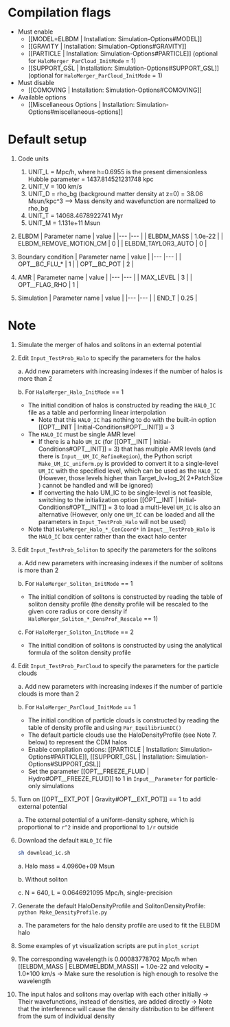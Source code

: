 # Compilation flags
- Must enable
   - [[MODEL=ELBDM | Installation: Simulation-Options#MODEL]]
   - [[GRAVITY | Installation: Simulation-Options#GRAVITY]]
   - [[PARTICLE | Installation: Simulation-Options#PARTICLE]] (optional for `HaloMerger_ParCloud_InitMode` = 1)
   - [[SUPPORT_GSL | Installation: Simulation-Options#SUPPORT_GSL]] (optional for `HaloMerger_ParCloud_InitMode` = 1)
- Must disable
   - [[COMOVING | Installation: Simulation-Options#COMOVING]]
- Available options
   - [[Miscellaneous Options | Installation: Simulation-Options#miscellaneous-options]]


# Default setup
1. Code units
   1. UNIT_L = Mpc/h, where h=0.6955 is the present dimensionless Hubble parameter
             = 1437.814521231748 kpc
   2. UNIT_V = 100 km/s
   3. UNIT_D = rho_bg (background matter density at z=0)
             = 38.06 Msun/kpc^3
      --> Mass density and wavefunction are normalized to rho_bg
   4. UNIT_T = 14068.4678922741 Myr
   5. UNIT_M = 1.131e+11 Msun

2. ELBDM
   | Parameter name         | value   |
   |---                     |---      |
   | ELBDM_MASS             | 1.0e-22 |
   | ELBDM_REMOVE_MOTION_CM | 0       |
   | ELBDM_TAYLOR3_AUTO     | 0       |

4. Boundary condition
   | Parameter name | value |
   |---             |---    |
   | OPT__BC_FLU_*  | 1     |
   | OPT__BC_POT    | 2     |

6. AMR
   | Parameter name | value |
   |---             |---    |
   | MAX_LEVEL      | 3     |
   | OPT__FLAG_RHO  | 1     |

8. Simulation
   | Parameter name | value |
   |---             |---    |
   | END_T          | 0.25  |


# Note
1. Simulate the merger of halos and solitons in an external potential

2. Edit `Input_TestProb_Halo` to specify the parameters for the halos

   a. Add new parameters with increasing indexes if the number of halos is more than 2

   b. For `HaloMerger_Halo_InitMode` == 1
      - The initial condition of halos is constructed by reading the `HALO_IC` file as a table and performing linear interpolation
         - Note that this `HALO_IC` has nothing to do with the built-in option [[OPT__INIT | Initial-Conditions#OPT__INIT]] = 3
      - The `HALO_IC` must be single AMR level
         - If there is a halo `UM_IC` (for [[OPT__INIT | Initial-Conditions#OPT__INIT]] = 3) that has multiple AMR levels (and there is `Input__UM_IC_RefineRegion`),
           the Python script `Make_UM_IC_uniform.py` is provided to convert it to
           a single-level `UM_IC` with the specified level, which can be used as the `HALO_IC`
           (However, those levels higher than Target_lv+log_2( 2*PatchSize ) cannot be handled and will be ignored)
         - If converting the halo UM_IC to be single-level is not feasible,
           switching to the initialization option [[OPT__INIT | Initial-Conditions#OPT__INIT]] = 3 to load a multi-level `UM_IC` is also an alternative
           (However, only one `UM_IC` can be loaded and all the parameters in `Input_TestProb_Halo` will not be used)
      - Note that `HaloMerger_Halo_*_CenCoord*` in `Input__TestProb_Halo` is the `HALO_IC` box center rather than the exact halo center

3. Edit `Input_TestProb_Soliton` to specify the parameters for the solitons

   a. Add new parameters with increasing indexes if the number of solitons is more than 2

   b. For `HaloMerger_Soliton_InitMode` == 1
      - The initial condition of solitons is constructed by reading the table of soliton density profile
        (the density profile will be rescaled to the given core radius or core density if `HaloMerger_Soliton_*_DensProf_Rescale` == 1)

   c. For `HaloMerger_Soliton_InitMode` == 2
      - The initial condition of solitons is constructed by using the analytical formula of the soliton density profile

4. Edit `Input_TestProb_ParCloud` to specify the parameters for the particle clouds

   a. Add new parameters with increasing indexes if the number of particle clouds is more than 2

   b. For `HaloMerger_ParCloud_InitMode` == 1
      - The initial condition of particle clouds is constructed by reading the table of density profile and using `Par_EquilibriumIC()`
      - The default particle clouds use the HaloDensityProfile (see Note 7. below) to represent the CDM halos
      - Enable compilation options: [[PARTICLE | Installation: Simulation-Options#PARTICLE]], [[SUPPORT_GSL | Installation: Simulation-Options#SUPPORT_GSL]]
      - Set the parameter [[OPT__FREEZE_FLUID | Hydro#OPT__FREEZE_FLUID]] to 1 in `Input__Parameter` for particle-only simulations

5. Turn on [[OPT__EXT_POT | Gravity#OPT__EXT_POT]] == 1 to add external potential

   a. The external potential of a uniform-density sphere, which is proportional to `r^2` inside and proportional to `1/r` outside

6. Download the default `HALO_IC` file
   ```bash
   sh download_ic.sh
   ```
   a. Halo mass = 4.0960e+09 Msun

   b. Without soliton

   c. N = 640, L = 0.0646921095 Mpc/h, single-precision

8. Generate the default HaloDensityProfile and SolitonDensityProfile: `python Make_DensityProfile.py`

   a. The parameters for the halo density profile are used to fit the ELBDM halo

9. Some examples of yt visualization scripts are put in `plot_script`

10. The corresponding wavelength is 0.00083778702 Mpc/h when [[ELBDM_MASS | ELBDM#ELBDM_MASS]] = 1.0e-22 and velocity = 1.0*100 km/s
   -> Make sure the resolution is high enough to resolve the wavelength

11. The input halos and solitons may overlap with each other initially
   -> Their wavefunctions, instead of densities, are added directly
   -> Note that the interference will cause the density distribution to be different from the sum of individual density
